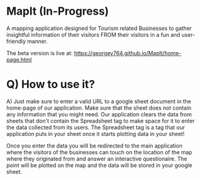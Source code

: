 # MapIt (In-Progress)
A mapping application designed for Tourism related Businesses to gather insightful information of their visitors FROM their visitors in a fun and user-friendly manner.

The beta version is live at: https://georgey764.github.io/MapIt/home-page.html

# Q) How to use it?
A) Just make sure to enter a valid URL to a google sheet document in the home-page of our application. Make sure that the sheet does not contain any information that you might need. Our application clears the data from sheets that don't contain the Spreadsheet tag to make space for it to enter the data collected from its users. The Spreadsheet tag is a tag that our application puts in your sheet once it starts plotting data in your sheet!

Once you enter the data you will be redirected to the main application where the visitors of the businesses can touch on the location of the map where they originated from and answer an interactive questionaire. The point will be plotted on the map and the data will be stored in your google sheet.
